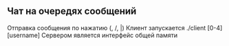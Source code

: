 ## Чат на очередях сообщений

Отправка сообщения по нажатию (\, /, |)
Клиент запускается ./client [0-4] [username]
Сервером является интерфейс общей памяти
